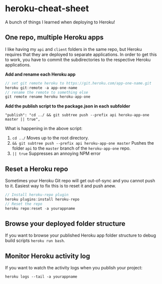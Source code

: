 # heroku-cheat-sheet

A bunch of things I learned when deploying to Heroku!

## One repo, multiple Heroku apps

I like having my `api` and `client` folders in the same repo, but Heroku requires that they
are deployed to separate applications. In order to get this to work, you have to commit the subdirectories to the respective Heroku applications.

**Add and rename each Heroku app**

```typescript
// set git remote heroku to https://git.heroku.com/app-one-name.git
heroku git:remote -a app-one-name
// rename the remote to something else
git remote rename heroku heroku-app-one
```

**Add the publish script to the package.json in each subfolder**

```
"publish": "cd ../ && git subtree push --prefix api heroku-app-one master || true",
```

What is happening in the above script:

1. `cd ../`
   Moves up to the root directory.
2. `&& git subtree push --prefix api heroku-app-one master`
   Pushes the folder `api` to the `master` branch of the `heroku-app-one` repo.
3. `|| true`
   Suppresses an annoying NPM error

## Reset a Heroku repo

Sometimes your Heroku Git repo will get out-of-sync and you cannot push to it. Easiest way
to fix this is to reset it and push anew.

```typescript
// Install heroku-repo plugin
heroku plugins:install heroku-repo
// Reset the repo
heroku repo:reset -a yourappname
```

## Browse your deployed folder structure

If you want to browse your published Heroku app folder structure to debug build scripts `heroku run bash`.

## Monitor Heroku activity log

If you want to watch the activity logs when you publish your project:

```
heroku logs --tail -a yourappname
```
